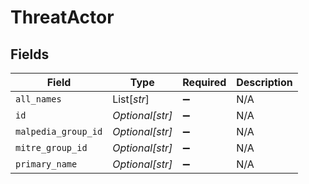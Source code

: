 # ThreatActor


## Fields

| Field               | Type                | Required            | Description         |
| ------------------- | ------------------- | ------------------- | ------------------- |
| `all_names`         | List[*str*]         | :heavy_minus_sign:  | N/A                 |
| `id`                | *Optional[str]*     | :heavy_minus_sign:  | N/A                 |
| `malpedia_group_id` | *Optional[str]*     | :heavy_minus_sign:  | N/A                 |
| `mitre_group_id`    | *Optional[str]*     | :heavy_minus_sign:  | N/A                 |
| `primary_name`      | *Optional[str]*     | :heavy_minus_sign:  | N/A                 |